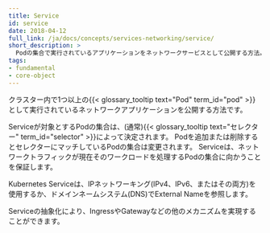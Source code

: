 ```yaml
---
title: Service
id: service
date: 2018-04-12
full_link: /ja/docs/concepts/services-networking/service/
short_description: >
  Podの集合で実行されているアプリケーションをネットワークサービスとして公開する方法。
tags:
- fundamental
- core-object
---
```

クラスター内で1つ以上の{{< glossary_tooltip text="Pod" term_id="pod" >}}として実行されているネットワークアプリケーションを公開する方法です。

<!--more-->

Serviceが対象とするPodの集合は、(通常){{< glossary_tooltip text="セレクター" term_id="selector" >}}によって決定されます。
Podを追加または削除するとセレクターにマッチしているPodの集合は変更されます。
Serviceは、ネットワークトラフィックが現在そのワークロードを処理するPodの集合に向かうことを保証します。

Kubernetes Serviceは、IPネットワーキング(IPv4、IPv6、またはその両方)を使用するか、ドメインネームシステム(DNS)でExternal Nameを参照します。

Serviceの抽象化により、IngressやGatewayなどの他のメカニズムを実現することができます。